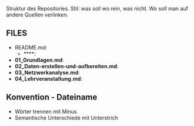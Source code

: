 


Struktur des Repositories.
Stil: was soll wo rein, was nicht. Wo soll man auf andere Quellen verlinken.


## FILES

- README.md: 
	- ****: 
- **01_Grundlagen.md**: 
- **02_Daten-erstellen-und-aufbereiten.md**: 
- **03_Netzwerkanalyse.md**: 
- **04_Lehrveranstaltung.md**: 



## Konvention - Dateiname
- Wörter trennen mit Minus
- Semantische Unterschiede mit Unterstrich


